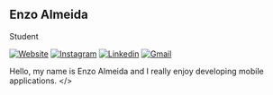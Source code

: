 ## Enzo Almeida 

Student

[![Website](https://img.shields.io/badge/Portfolio-000000?style=flat-square&logo=About.me&logoColor=white)](https://portfolio-enzo.vercel.app) [![Instagram](https://img.shields.io/badge/@enzowxl-000000?style=flat-square&logo=instagram&logoColor=white)](https://www.instagram.com/enzowxl/) [![Linkedin](https://img.shields.io/badge/Enzo%20Almeida-000000?style=flat-square&logo=linkedin&logoColor=white)](https://www.linkedin.com/in/enzo-a-4b685a222) [![Gmail](https://img.shields.io/badge/enzowxl@proton.me-000000?style=flat-square&logo=gmail&logoColor=white)](mailto:enzowxl@proton.me)

Hello, my name is Enzo Almeida and I really enjoy developing mobile applications. </>
